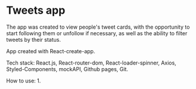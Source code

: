 <h1>Tweets app</h1>
The app was created to view people's tweet cards, with the opportunity to start following them or unfollow if necessary, as well as the ability to filter tweets by their status.

App created with React-create-app.

Tech stack: React.js, React-router-dom, React-loader-spinner, Axios, Styled-Components, mockAPI, Github pages, Git.

How to use:
1. 
